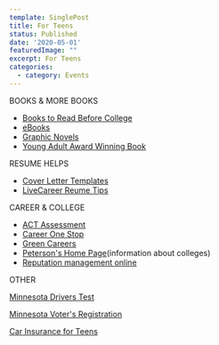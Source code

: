 ```yaml
---
template: SinglePost
title: For Teens
status: Published
date: '2020-05-01'
featuredImage: ""
excerpt: For Teens
categories:
  - category: Events
---
```

<!--StartFragment-->

BOOKS & MORE BOOKS

* [Books to Read Before College](http://www.intothebest.com/Books2ReadBeforeCollege.html)
* [eBooks](http://www.elm4you.org/databases/ebooks.php "e-books")
* [Graphic Novels](http://www.ala.org/ala/mgrps/divs/yalsa/booklistsawards/greatgraphicnovelsforteens/gn.cfm "Graphic Novels")
* [Young Adult Award Winning Book](http://www.ala.org/ala/mgrps/divs/yalsa/booklistsawards/booklistsbook.cfm)

RESUME HELPS

* [Cover Letter Templates](http://www.hloom.com/cover-letters/ "Cover")
* [LiveCareer Reume Tips](https://www.livecareer.com/resumes/samples "Helps")

CAREER & COLLEGE

* [ACT Assessment](http://www.act.org/content/act/en/products-and-services/the-act/taking-the-test/test-center-locator.html "ACT Test")
* [Career One Stop](http://www.careeronestop.org/)
* [Green Careers](http://www.ecoemploy.com/?gclid=Cj0KEQiAuJXFBRDirIGnpZLE-N4BEiQAqV0KGkqC3J4u2OmMYh_Zeo6xpoFNyvRVjGus9Vz0-WLF524aAvIn8P8HAQ "Green Careers")
* [Peterson's Home Page](http://www.petersons.com/)(information about colleges)
* [Reputation management online](http://www.reputationmanagement.com/)

OTHER

[Minnesota Drivers Test](http://www.dmv-written-test.com/minnesota/practice-test-1.html?gclid=Cj0KEQiAuJXFBRDirIGnpZLE-N4BEiQAqV0KGvzaFPa8feHasMO9YGDwlSZo2XcR3ux0XGMDHIL8WkEaAnI78P8HAQ "Minnesota Drivers Test")

[Minnesota Voter's Registration](http://www.sos.state.mn.us/home/index.asp?page=204)

[Car Insurance for Teens](https://www.obrella.com/resources/best-auto-insurance-for-teen-drivers/ "Auto insurance for teens")

<!--EndFragment-->